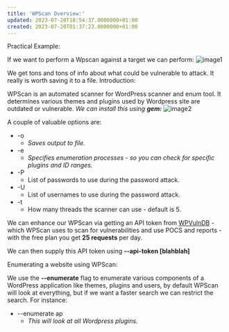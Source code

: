 ```yaml
---
title: 'WPScan Overview:'
updated: 2023-07-20T18:54:37.0000000+01:00
created: 2023-07-20T01:37:23.0000000+01:00
---
```


Practical Example:

If we want to perform a Wpscan against a target we can perform:
![image1](../../../../_resources/image1-130.png)

We get tons and tons of info about what could be vulnerable to attack. It really is worth saving it to a file.
Introduction:

WPScan is an automated scanner for WordPress scanner and enum tool. It determines various themes and plugins used by Wordpress site are outdated or vulnerable. *We can install this using **gem:***
![image2](../../../../_resources/image2-106.png)

A couple of valuable options are:

- -o
  - *Saves output to file.*
- -e
  - *Specifies enumeration processes - so you can check for specific plugins and ID ranges.*
- -P
  - List of passwords to use during the password attack.
- -U
  - List of usernames to use during the password attack.
- -t
  - How many threads the scanner can use - default is 5.

We can enhance our WPScan via getting an API token from [WPVulnDB](https://wpscan.com/) - which WPScan uses to scan for vulnerabilities and use POCS and reports - with the free plan you get **25 requests** per day.

We can then supply this API token using **--api-token \[blahblah\]**

Enumerating a website using WPScan:

We use the **--enumerate** flag to enumerate various components of a WordPress application like themes, plugins and users, by default WPScan will look at everything, but if we want a faster search we can restrict the search. For instance:

- --enumerate ap
  - *This will look at all Wordpress plugins.*
